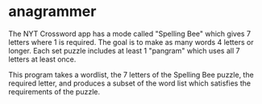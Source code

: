 # anagrammer

The NYT Crossword app has a mode called "Spelling Bee" which gives 7 letters where 1 is required. The goal is to make as many words 4 letters or longer. Each set puzzle includes at least 1 "pangram" which uses all 7 letters at least once.

This program takes a wordlist, the 7 letters of the Spelling Bee puzzle, the required letter, and produces a subset of the word list which satisfies the requirements of the puzzle.